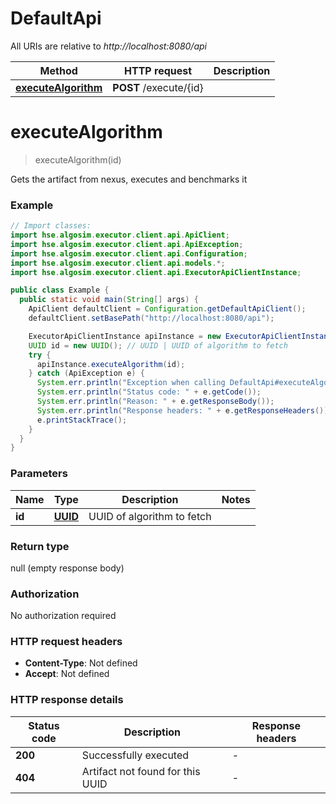 # DefaultApi

All URIs are relative to *http://localhost:8080/api*

Method | HTTP request | Description
------------- | ------------- | -------------
[**executeAlgorithm**](DefaultApi.md#executeAlgorithm) | **POST** /execute/{id} | 


<a name="executeAlgorithm"></a>
# **executeAlgorithm**
> executeAlgorithm(id)



Gets the artifact from nexus, executes and benchmarks it

### Example
```java
// Import classes:
import hse.algosim.executor.client.api.ApiClient;
import hse.algosim.executor.client.api.ApiException;
import hse.algosim.executor.client.api.Configuration;
import hse.algosim.executor.client.api.models.*;
import hse.algosim.executor.client.api.ExecutorApiClientInstance;

public class Example {
  public static void main(String[] args) {
    ApiClient defaultClient = Configuration.getDefaultApiClient();
    defaultClient.setBasePath("http://localhost:8080/api");

    ExecutorApiClientInstance apiInstance = new ExecutorApiClientInstance(defaultClient);
    UUID id = new UUID(); // UUID | UUID of algorithm to fetch
    try {
      apiInstance.executeAlgorithm(id);
    } catch (ApiException e) {
      System.err.println("Exception when calling DefaultApi#executeAlgorithm");
      System.err.println("Status code: " + e.getCode());
      System.err.println("Reason: " + e.getResponseBody());
      System.err.println("Response headers: " + e.getResponseHeaders());
      e.printStackTrace();
    }
  }
}
```

### Parameters

Name | Type | Description  | Notes
------------- | ------------- | ------------- | -------------
 **id** | [**UUID**](.md)| UUID of algorithm to fetch |

### Return type

null (empty response body)

### Authorization

No authorization required

### HTTP request headers

 - **Content-Type**: Not defined
 - **Accept**: Not defined

### HTTP response details
| Status code | Description | Response headers |
|-------------|-------------|------------------|
**200** | Successfully executed |  -  |
**404** | Artifact not found for this UUID |  -  |

